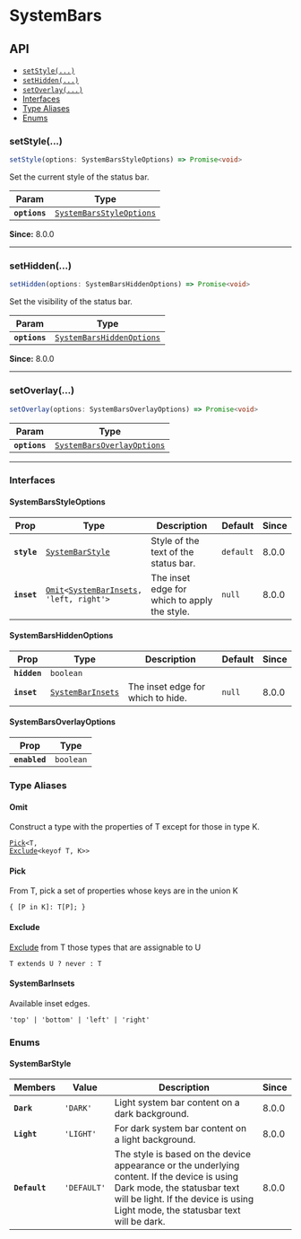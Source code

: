 # SystemBars

## API

<docgen-index>

* [`setStyle(...)`](#setstyle)
* [`setHidden(...)`](#sethidden)
* [`setOverlay(...)`](#setoverlay)
* [Interfaces](#interfaces)
* [Type Aliases](#type-aliases)
* [Enums](#enums)

</docgen-index>

<docgen-api>
<!--Update the source file JSDoc comments and rerun docgen to update the docs below-->

### setStyle(...)

```typescript
setStyle(options: SystemBarsStyleOptions) => Promise<void>
```

Set the current style of the status bar.

| Param         | Type                                                                      |
| ------------- | ------------------------------------------------------------------------- |
| **`options`** | <code><a href="#systembarsstyleoptions">SystemBarsStyleOptions</a></code> |

**Since:** 8.0.0

--------------------


### setHidden(...)

```typescript
setHidden(options: SystemBarsHiddenOptions) => Promise<void>
```

Set the visibility of the status bar.

| Param         | Type                                                                        |
| ------------- | --------------------------------------------------------------------------- |
| **`options`** | <code><a href="#systembarshiddenoptions">SystemBarsHiddenOptions</a></code> |

**Since:** 8.0.0

--------------------


### setOverlay(...)

```typescript
setOverlay(options: SystemBarsOverlayOptions) => Promise<void>
```

| Param         | Type                                                                          |
| ------------- | ----------------------------------------------------------------------------- |
| **`options`** | <code><a href="#systembarsoverlayoptions">SystemBarsOverlayOptions</a></code> |

--------------------


### Interfaces


#### SystemBarsStyleOptions

| Prop        | Type                                                                                                       | Description                                  | Default              | Since |
| ----------- | ---------------------------------------------------------------------------------------------------------- | -------------------------------------------- | -------------------- | ----- |
| **`style`** | <code><a href="#systembarstyle">SystemBarStyle</a></code>                                                  | Style of the text of the status bar.         | <code>default</code> | 8.0.0 |
| **`inset`** | <code><a href="#omit">Omit</a>&lt;<a href="#systembarinsets">SystemBarInsets</a>, 'left, right'&gt;</code> | The inset edge for which to apply the style. | <code>null</code>    | 8.0.0 |


#### SystemBarsHiddenOptions

| Prop         | Type                                                        | Description                       | Default           | Since |
| ------------ | ----------------------------------------------------------- | --------------------------------- | ----------------- | ----- |
| **`hidden`** | <code>boolean</code>                                        |                                   |                   |       |
| **`inset`**  | <code><a href="#systembarinsets">SystemBarInsets</a></code> | The inset edge for which to hide. | <code>null</code> | 8.0.0 |


#### SystemBarsOverlayOptions

| Prop          | Type                 |
| ------------- | -------------------- |
| **`enabled`** | <code>boolean</code> |


### Type Aliases


#### Omit

Construct a type with the properties of T except for those in type K.

<code><a href="#pick">Pick</a>&lt;T, <a href="#exclude">Exclude</a>&lt;keyof T, K&gt;&gt;</code>


#### Pick

From T, pick a set of properties whose keys are in the union K

<code>{ [P in K]: T[P]; }</code>


#### Exclude

<a href="#exclude">Exclude</a> from T those types that are assignable to U

<code>T extends U ? never : T</code>


#### SystemBarInsets

Available inset edges.

<code>'top' | 'bottom' | 'left' | 'right'</code>


### Enums


#### SystemBarStyle

| Members       | Value                  | Description                                                                                                                                                                                                    | Since |
| ------------- | ---------------------- | -------------------------------------------------------------------------------------------------------------------------------------------------------------------------------------------------------------- | ----- |
| **`Dark`**    | <code>'DARK'</code>    | Light system bar content on a dark background.                                                                                                                                                                 | 8.0.0 |
| **`Light`**   | <code>'LIGHT'</code>   | For dark system bar content on a light background.                                                                                                                                                             | 8.0.0 |
| **`Default`** | <code>'DEFAULT'</code> | The style is based on the device appearance or the underlying content. If the device is using Dark mode, the statusbar text will be light. If the device is using Light mode, the statusbar text will be dark. | 8.0.0 |

</docgen-api>
